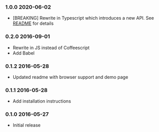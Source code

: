 ### 1.0.0 2020-06-02

- [BREAKING] Rewrite in Typescript which introduces a new API. See [README](README.md) for details

### 0.2.0 2016-09-01

- Rewrite in JS instead of Coffeescript
- Add Babel

### 0.1.2 2016-05-28

- Updated readme with browser support and demo page

### 0.1.1 2016-05-28

- Add installation instructions

### 0.1.0 2016-05-27

- Initial release
